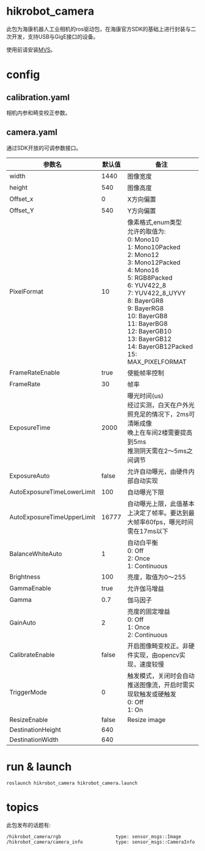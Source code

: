 # hikrobot_camera
此包为海康机器人工业相机的ros驱动包，在海康官方SDK的基础上进行封装与二次开发，支持USB与GigE接口的设备。

使用前请安装[MVS](https://www.hikrobotics.com/cn/machinevision/service/download?module=0)。

# config

## calibration.yaml

相机内参和畸变校正参数。

## camera.yaml

通过SDK开放的可调参数接口。

| 参数名 | 默认值 | 备注 |
|--|--|--|
| width | 1440 | 图像宽度|
| height | 540 | 图像高度 |
| Offset_x | 0 | X方向偏置 |
| Offset_Y | 540 | Y方向偏置 |
| PixelFormat | 10 | 像素格式,enum类型<br>允许的取值为: <br>0: Mono10<br>1: Mono10Packed<br>2: Mono12<br>3: Mono12Packed<br>4: Mono16<br>5: RGB8Packed<br>6: YUV422_8<br>7: YUV422_8_UYVY<br>8: BayerGR8<br>9: BayerRG8<br>10: BayerGB8<br>11: BayerBG8<br>12: BayerGB10<br>13: BayerGB12<br>14: BayerGB12Packed<br>15: MAX_PIXELFORMAT|
| FrameRateEnable | true | 使能帧率控制 |
| FrameRate | 30 | 帧率 |
| ExposureTime | 2000 | 曝光时间(us)<br>经过实测，白天在户外光照充足的情况下，2ms可清晰成像<br>晚上在车间2楼需要提高到5ms<br>推测阴天需在2～5ms之间调节 |
| ExposureAuto | false | 允许自动曝光，由硬件内部自动实现 |
| AutoExposureTimeLowerLimit | 100 | 自动曝光下限 |
| AutoExposureTimeUpperLimit | 16777 | 自动曝光上限，此值基本上决定了帧率。要达到最大帧率60fps，曝光时间需在17ms以下 |
| BalanceWhiteAuto | 1 | 自动白平衡<br>0: Off<br>2: Once<br>1: Continuous |
| Brightness | 100 | 亮度，取值为0～255 |
| GammaEnable | true | 允许伽马增益 |
| Gamma | 0.7 | 伽马因子 |
| GainAuto | 2 | 亮度的固定增益<br>0: Off<br>1: Once<br>2: Continuous |
| CalibrateEnable | false | 开启图像畸变校正。非硬件实现，由opencv实现，速度较慢 |
| TriggerMode | 0 | 触发模式，关闭时会自动推送图像流，开启时需实现软触发或硬触发<br>0: Off<br>1: On |
| ResizeEnable | false | Resize image |
| DestinationHeight | 640 |  |
| DestinationWidth | 640 | |

# run & launch

```
roslaunch hikrobot_camera hikrobot_camera.launch
```

# topics

此包发布的话题有:

```
/hikrobot_camera/rgb                    type: sensor_msgs::Image
/hikrobot_camera/camera_info            type: sensor_msgs::CameraInfo
```